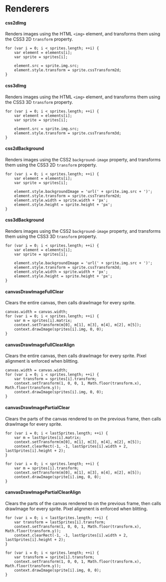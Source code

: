# Renderers

#### css2dImg

Renders images using the HTML `<img>` element, and transforms them using the
CSS3 2D `transform` property.

    for (var i = 0; i < sprites.length; ++i) {
        var element = elements[i];
        var sprite = sprites[i];

        element.src = sprite.img.src;
        element.style.transform = sprite.cssTransform2d;
    }

#### css3dImg

Renders images using the HTML `<img>` element, and transforms them using the
CSS3 3D `transform` property.

    for (var i = 0; i < sprites.length; ++i) {
        var element = elements[i];
        var sprite = sprites[i];

        element.src = sprite.img.src;
        element.style.transform = sprite.cssTransform3d;
    }

#### css2dBackground

Renders images using the CSS2 `background-image` property, and transforms them
using the CSS3 2D `transform` property.

    for (var i = 0; i < sprites.length; ++i) {
        var element = elements[i];
        var sprite = sprites[i];

        element.style.backgroundImage = 'url(' + sprite.img.src + ')';
        element.style.transform = sprite.cssTransform2d;
        element.style.width = sprite.width + 'px';
        element.style.height = sprite.height + 'px';
    }

#### css3dBackground

Renders images using the CSS2 `background-image` property, and transforms them
using the CSS3 3D `transform` property.

    for (var i = 0; i < sprites.length; ++i) {
        var element = elements[i];
        var sprite = sprites[i];

        element.style.backgroundImage = 'url(' + sprite.img.src + ')';
        element.style.transform = sprite.cssTransform3d;
        element.style.width = sprite.width + 'px';
        element.style.height = sprite.height + 'px';
    }

#### canvasDrawImageFullClear

Clears the entire canvas, then calls drawImage for every sprite.

    canvas.width = canvas.width;
    for (var i = 0; i < sprites.length; ++i) {
        var m = sprites[i].matrix;
        context.setTransform(m[0], m[1], m[3], m[4], m[2], m[5]);
        context.drawImage(sprites[i].img, 0, 0);
    }

#### canvasDrawImageFullClearAlign

Clears the entire canvas, then calls drawImage for every sprite.  Pixel
alignment is enforced when blitting.

    canvas.width = canvas.width;
    for (var i = 0; i < sprites.length; ++i) {
        var transform = sprites[i].transform;
        context.setTransform(1, 0, 0, 1, Math.floor(transform.x), Math.floor(transform.y));
        context.drawImage(sprites[i].img, 0, 0);
    }

#### canvasDrawImagePartialClear

Clears the parts of the canvas rendered to on the previous frame, then calls
drawImage for every sprite.

    for (var i = 0; i < lastSprites.length; ++i) {
        var m = lastSprites[i].matrix;
        context.setTransform(m[0], m[1], m[3], m[4], m[2], m[5]);
        context.clearRect(-1, -1, lastSprites[i].width + 2, lastSprites[i].height + 2);
    }

    for (var i = 0; i < sprites.length; ++i) {
        var m = sprites[i].transform;
        context.setTransform(m[0], m[1], m[3], m[4], m[2], m[5]);
        context.drawImage(sprite[i].img, 0, 0);
    }

#### canvasDrawImagePartialClearAlign

Clears the parts of the canvas rendered to on the previous frame, then calls
drawImage for every sprite.  Pixel alignment is enforced when blitting.

    for (var i = 0; i < lastSprites.length; ++i) {
        var transform = lastSprites[i].transform;
        context.setTransform(1, 0, 0, 1, Math.floor(transform.x), Math.floor(transform.y));
        context.clearRect(-1, -1, lastSprites[i].width + 2, lastSprites[i].height + 2);
    }

    for (var i = 0; i < sprites.length; ++i) {
        var transform = sprite[i].transform;
        context.setTransform(1, 0, 0, 1, Math.floor(transform.x), Math.floor(transform.y));
        context.drawImage(sprite[i].img, 0, 0);
    }
